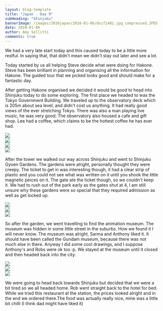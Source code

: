 ```yaml
---
layout: blog-template
title: "Japan - Day 9"
subHeading: "Shinjuku"
bannerImage: /images/2010japan/2010-01-06/dscf1481.jpg_compressed.JPEG
date: 2010-01-06
author: Amy Sellitti
comments: true
---
```

We had a very late start today and this caused today to be a little more restful. In saying that, that didn't mean we didn't stay out later and see a lot.

Today started by us all helping Steve decide what were doing for Hakone. Steve has been brilliant in planning and organising all the information for Hakone. The guided tour that we picked looks good and should make for a fantastic day.

After getting Hakone organised we decided it would be good to head into Shinjuku today to do some exploring. The first place we headed to was the Tokyo Government Building. We traveled up to the observatory deck which is 205m about sea level, and didn't cost us anything. It had really good views of the ever stretching Tokyo. There was also a man playing live music, he was very good. The observatory also housed a cafe and gift shop. Lee had a coffee, which claims to be the hottest coffee he has ever had.

<div class="center-image"><img src="/images/2010japan/2010-01-06/dscf1446.jpg_compressed.JPEG" /></div>
<div class="center-image"><img src="/images/2010japan/2010-01-06/dscf1450.jpg_compressed.JPEG" /></div>
<div class="center-image"><img src="/images/2010japan/2010-01-06/DSC_0018.JPG_compressed.JPEG" /></div>
<div class="center-image"><img src="/images/2010japan/2010-01-06/dscf1458.jpg_compressed.JPEG" /></div>

After the tower we walked our way across Shinjuku and went to Shinjuku Gyoen Gardens. The gardens were alright, personally thought they were creepy. The ticket to get in was interesting
though, it had a clear strip of plastic and you could not see what was written on it until you shook the little magnetic peices on it. The gate ate the ticket though, so we couldn't keep it. We had to
rush out of the park early as the gates shut at 4, I am still unsure why these gardens were so special that they required admission as well as get locked up.

<div class="center-image"><img src="/images/2010japan/2010-01-06/dscf1468.jpg_compressed.JPEG" /></div>
<div class="center-image"><img src="/images/2010japan/2010-01-06/dscf1481.jpg_compressed.JPEG" /></div>
<div class="center-image"><img src="/images/2010japan/2010-01-06/dscf1493.jpg_compressed.JPEG" /></div>


So after the garden, we went travelling to find the animation museum. The museum was hidden in some little street in the suburbs. How we found it I will never know. The museum was alright, Sarma and Anthony liked it. It should have been called the Gundam museum, because there was not much else in there. Anyway I did some cool drawings, and I suppose Anthony's and Robs were ok too :p. We stayed at the museum until it closed and then headed back into the city.

<div class="center-image"><img src="/images/2010japan/2010-01-06/dscf1503.jpg_compressed.JPEG" /></div>
<div class="center-image"><img src="/images/2010japan/2010-01-06/DSC_0094.JPG_compressed.JPEG" /></div>
<div class="center-image"><img src="/images/2010japan/2010-01-06/DSC_0097.JPG_compressed.JPEG" /></div>


We were going to head back towards Shinjuku but decided that we were a bit tired so we all headed home. Rob went straight back to the hotel for bed. While we tried this restaurant at the station, the prices looked alright and in the end we ordered there.The food was actually really nice, mine was a little bit chilli (I think dad might have liked it)
